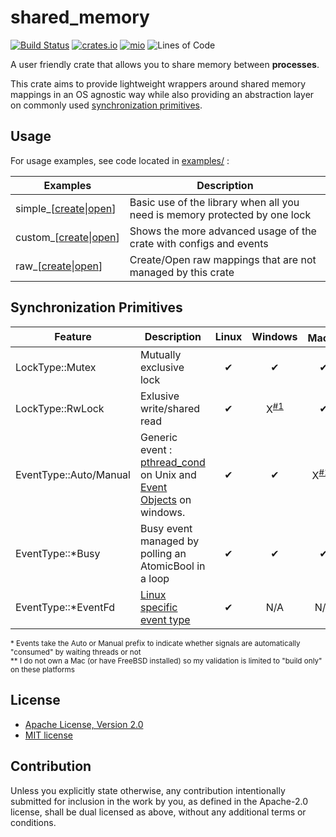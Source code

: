 # shared_memory

[![Build Status](https://travis-ci.org/elast0ny/shared_memory-rs.svg?branch=master)](https://travis-ci.org/elast0ny/shared_memory-rs)
[![crates.io](https://img.shields.io/crates/v/shared_memory.svg)](https://crates.io/crates/shared_memory)
[![mio](https://docs.rs/shared_memory/badge.svg)](https://docs.rs/shared_memory/)
![Lines of Code](https://tokei.rs/b1/github/elast0ny/shared_memory-rs)

A user friendly crate that allows you to share memory between __processes__.

This crate aims to provide lightweight wrappers around shared memory mappings in an OS agnostic way while also providing an abstraction layer on commonly used [synchronization primitives](#synchronization-primitives).

## Usage

For usage examples, see code located in [examples/](examples/) :

  | Examples | Description |
  |----------|-------------|
  |simple_[[create](examples/simple_create.rs)&#124;[open](examples/simple_open.rs)]|Basic use of the library when all you need is memory protected by one lock|
  |custom_[[create](examples/custom_create.rs)&#124;[open](examples/custom_open.rs)] | Shows the more advanced usage of the crate with configs and events |
  |raw_[[create](examples/raw_create.rs)&#124;[open](examples/raw_create.rs)]| Create/Open raw mappings that are not managed by this crate |

## Synchronization Primitives

| Feature| Description | Linux | Windows|  Mac<sup>**</sup>| FreeBSD<sup>**</sup> |
|--------|-------------|:-----:|:------:|:----:| :-----: |
|LockType::Mutex|Mutually exclusive lock|✔|✔</sup>|✔|✔|
|LockType::RwLock|Exlusive write/shared read|✔|X<sup>[#1](https://github.com/elast0ny/shared_memory-rs/issues/1)</sup>|✔|✔|
|EventType::Auto/Manual| Generic event : [pthread_cond](https://linux.die.net/man/3/pthread_cond_init) on Unix and [Event Objects](https://msdn.microsoft.com/en-us/library/windows/desktop/ms682655.aspx) on windows. |✔|✔|X<sup>[#14](https://github.com/elast0ny/shared_memory-rs/issues/14)</sup>|✔|
|EventType::*Busy|Busy event managed by polling an AtomicBool in a loop|✔|✔|✔|✔|
|EventType::*EventFd|[Linux specific event type](http://man7.org/linux/man-pages/man2/eventfd.2.html)|✔|N/A|N/A|N/A|

<sup>\* Events take the Auto or Manual prefix to indicate whether signals are automatically "consumed" by waiting threads or not</sup>
<br><sup>\*\* I do not own a Mac (or have FreeBSD installed) so my validation is limited to "build only" on these platforms</sup>

## License

 * [Apache License, Version 2.0](http://www.apache.org/licenses/LICENSE-2.0)
 * [MIT license](http://opensource.org/licenses/MIT)

## Contribution

Unless you explicitly state otherwise, any contribution intentionally submitted
for inclusion in the work by you, as defined in the Apache-2.0 license, shall be
dual licensed as above, without any additional terms or conditions.
